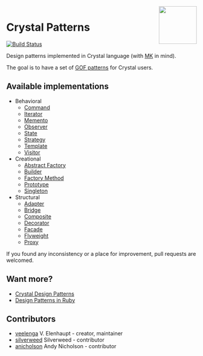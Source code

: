 <img src='https://gitcdn.link/repo/veelenga/bin/master/crystal-patterns/logo.png' width='100' align='right'>

# Crystal Patterns
[![Build Status](https://travis-ci.org/crystal-community/crystal-patterns.svg?branch=master)](https://travis-ci.org/crystal-community/crystal-patterns)

Design patterns implemented in Crystal language (with [MK](http://mortalkombat.wikia.com) in mind).

The goal is to have a set of [GOF patterns](http://www.blackwasp.co.uk/gofpatterns.aspx) for Crystal users.

## Available implementations

- Behavioral
  - [Command](behavioral/command.cr)
  - [Iterator](behavioral/iterator.cr)
  - [Memento](behavioral/memento.cr)
  - [Observer](behavioral/observer.cr)
  - [State](behavioral/state.cr)
  - [Strategy](behavioral/strategy.cr)
  - [Template](behavioral/template.cr)
  - [Visitor](behavioral/visitor.cr)
- Creational
  - [Abstract Factory](creational/abstract_factory.cr)
  - [Builder](creational/builder.cr)
  - [Factory Method](creational/factory_method.cr)
  - [Prototype](creational/prototype.cr)
  - [Singleton](creational/singleton.cr)
- Structural
  - [Adapter](structural/adapter.cr)
  - [Bridge](structural/bridge.cr)
  - [Composite](structural/composite.cr)
  - [Decorator](structural/decorator.cr)
  - [Facade](structural/facade.cr)
  - [Flyweight](structural/flyweight.cr)
  - [Proxy](structural/proxy.cr)

If you found any inconsistency or a place for improvement, pull requests are welcomed.

## Want more?

* [Crystal Design Patterns](https://github.com/bthachdev/crystal-design-patterns)
* [Design Patterns in Ruby](https://github.com/nslocum/design-patterns-in-ruby)

## Contributors

* [veelenga](https://github.com/veelenga) V. Elenhaupt - creator, maintainer
* [silverweed](https://github.com/silverweed) Silverweed - contributor
* [anicholson](https://github.com/anicholson) Andy Nicholson - contributor
